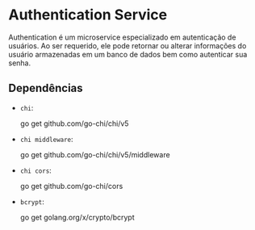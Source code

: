 # Authentication Service

Authentication é um microservice especializado em autenticação de usuários. Ao ser requerido, ele pode retornar ou alterar informações do usuário armazenadas em um banco de dados bem como autenticar sua senha.

## Dependências

- `chi`:

    go get github.com/go-chi/chi/v5

- `chi middleware`:

    go get github.com/go-chi/chi/v5/middleware

- `chi cors`:

    go get github.com/go-chi/cors

- `bcrypt`:

    go get golang.org/x/crypto/bcrypt